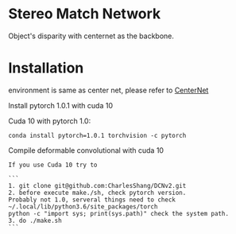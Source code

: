 # Stereo Match Network
Object's disparity with centernet as the backbone.


# Installation

environment is same as center net, please refer to [CenterNet](https://github.com/xingyizhou/CenterNet/blob/master/readme/INSTALL.md)

Install pytorch 1.0.1 with cuda 10

Cuda 10 with pytorch 1.0:

    conda install pytorch=1.0.1 torchvision -c pytorch



Compile deformable convolutional with cuda 10

    If you use Cuda 10 try to

    ```
    1. git clone git@github.com:CharlesShang/DCNv2.git
    2. before execute make./sh, check pytorch version.
    Probably not 1.0, serveral things need to check ~/.local/lib/python3.6/site_packages/torch
    python -c "import sys; print(sys.path)" check the system path.
    3. do ./make.sh
    ```
